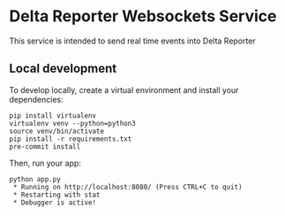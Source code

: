 # Delta Reporter Websockets Service

This service is intended to send real time events into Delta Reporter

## Local development

To develop locally, create a virtual environment and install your dependencies:

```
pip install virtualenv
virtualenv venv --python=python3
source venv/bin/activate
pip install -r requirements.txt
pre-commit install
```

Then, run your app:

```
python app.py
 * Running on http://localhost:8080/ (Press CTRL+C to quit)
 * Restarting with stat
 * Debugger is active!
```
